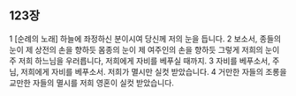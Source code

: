 ## 123장
1 [순례의 노래] 하늘에 좌정하신 분이시여 당신께 저의 눈을 듭니다.
2 보소서, 종들의 눈이 제 상전의 손을 향하듯 몸종의 눈이 제 여주인의 손을 향하듯 그렇게 저희의 눈이 주 저희 하느님을 우러릅니다, 저희에게 자비를 베푸실 때까지.
3 자비를 베푸소서, 주님, 저희에게 자비를 베푸소서. 저희가 멸시만 실컷 받았습니다.
4 거만한 자들의 조롱을 교만한 자들의 멸시를 저희 영혼이 실컷 받았습니다.
